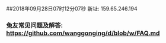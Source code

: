 ##2018年09月28日07时12分07秒 新址: 159.65.246.194
### 兔友常见问题及解答: https://github.com/wanggonging/d/blob/w/FAQ.md
